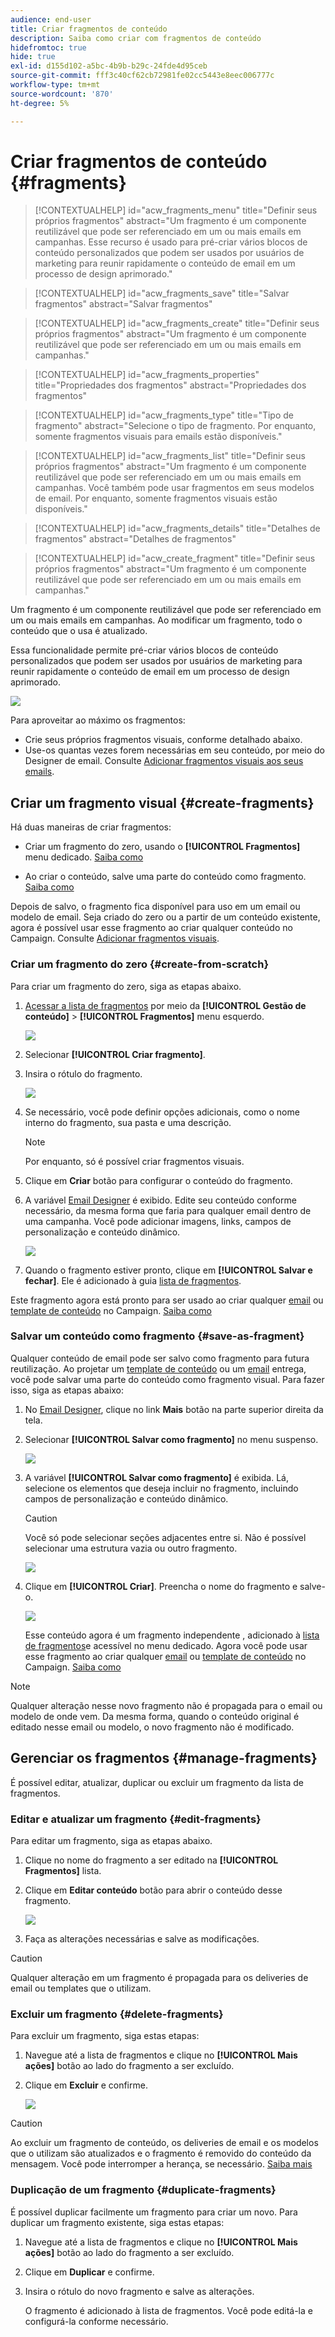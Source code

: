 ```yaml
---
audience: end-user
title: Criar fragmentos de conteúdo
description: Saiba como criar com fragmentos de conteúdo
hidefromtoc: true
hide: true
exl-id: d155d102-a5bc-4b9b-b29c-24fde4d95ceb
source-git-commit: fff3c40cf62cb72981fe02cc5443e8eec006777c
workflow-type: tm+mt
source-wordcount: '870'
ht-degree: 5%

---
```


# Criar fragmentos de conteúdo {#fragments}


>[!CONTEXTUALHELP]
>id="acw_fragments_menu"
>title="Definir seus próprios fragmentos"
>abstract="Um fragmento é um componente reutilizável que pode ser referenciado em um ou mais emails em campanhas. Esse recurso é usado para pré-criar vários blocos de conteúdo personalizados que podem ser usados por usuários de marketing para reunir rapidamente o conteúdo de email em um processo de design aprimorado."

>[!CONTEXTUALHELP]
>id="acw_fragments_save"
>title="Salvar fragmentos"
>abstract="Salvar fragmentos"

>[!CONTEXTUALHELP]
>id="acw_fragments_create"
>title="Definir seus próprios fragmentos"
>abstract="Um fragmento é um componente reutilizável que pode ser referenciado em um ou mais emails em campanhas."

>[!CONTEXTUALHELP]
>id="acw_fragments_properties"
>title="Propriedades dos fragmentos"
>abstract="Propriedades dos fragmentos"

>[!CONTEXTUALHELP]
>id="acw_fragments_type"
>title="Tipo de fragmento"
>abstract="Selecione o tipo de fragmento. Por enquanto, somente fragmentos visuais para emails estão disponíveis."

>[!CONTEXTUALHELP]
>id="acw_fragments_list"
>title="Definir seus próprios fragmentos"
>abstract="Um fragmento é um componente reutilizável que pode ser referenciado em um ou mais emails em campanhas. Você também pode usar fragmentos em seus modelos de email. Por enquanto, somente fragmentos visuais estão disponíveis."

>[!CONTEXTUALHELP]
>id="acw_fragments_details"
>title="Detalhes de fragmentos"
>abstract="Detalhes de fragmentos"

>[!CONTEXTUALHELP]
>id="acw_create_fragment"
>title="Definir seus próprios fragmentos"
>abstract="Um fragmento é um componente reutilizável que pode ser referenciado em um ou mais emails em campanhas."

Um fragmento é um componente reutilizável que pode ser referenciado em um ou mais emails em campanhas. Ao modificar um fragmento, todo o conteúdo que o usa é atualizado.

Essa funcionalidade permite pré-criar vários blocos de conteúdo personalizados que podem ser usados por usuários de marketing para reunir rapidamente o conteúdo de email em um processo de design aprimorado.

![](assets/fragments.gif)


Para aproveitar ao máximo os fragmentos:

* Crie seus próprios fragmentos visuais, conforme detalhado abaixo.
* Use-os quantas vezes forem necessárias em seu conteúdo, por meio do Designer de email. Consulte [Adicionar fragmentos visuais aos seus emails](../email/use-visual-fragments.md).

## Criar um fragmento visual {#create-fragments}

Há duas maneiras de criar fragmentos:

* Criar um fragmento do zero, usando o **[!UICONTROL Fragmentos]** menu dedicado. [Saiba como](#create-from-scratch)

* Ao criar o conteúdo, salve uma parte do conteúdo como fragmento. [Saiba como](#save-as-fragment)

Depois de salvo, o fragmento fica disponível para uso em um email ou modelo de email. Seja criado do zero ou a partir de um conteúdo existente, agora é possível usar esse fragmento ao criar qualquer conteúdo no Campaign. Consulte [Adicionar fragmentos visuais](../email/use-visual-fragments.md).

### Criar um fragmento do zero {#create-from-scratch}

Para criar um fragmento do zero, siga as etapas abaixo.

1. [Acessar a lista de fragmentos](#access-manage-fragments) por meio da **[!UICONTROL Gestão de conteúdo]** > **[!UICONTROL Fragmentos]** menu esquerdo.

   ![](assets/fragments-list.png)

1. Selecionar **[!UICONTROL Criar fragmento]**.

1. Insira o rótulo do fragmento.

   ![](assets/fragment-create.png)

1. Se necessário, você pode definir opções adicionais, como o nome interno do fragmento, sua pasta e uma descrição.

   >[!NOTE]
   >
   >Por enquanto, só é possível criar fragmentos visuais.

1. Clique em **Criar** botão para configurar o conteúdo do fragmento.

1. A variável [Email Designer](../email/get-started-email-designer.md) é exibido. Edite seu conteúdo conforme necessário, da mesma forma que faria para qualquer email dentro de uma campanha. Você pode adicionar imagens, links, campos de personalização e conteúdo dinâmico.

   ![](assets/fragment-designer.png)

1. Quando o fragmento estiver pronto, clique em **[!UICONTROL Salvar e fechar]**. Ele é adicionado à guia [lista de fragmentos](#access-manage-fragments).

Este fragmento agora está pronto para ser usado ao criar qualquer [email](../email/get-started-email-designer.md) ou [template de conteúdo](use-email-templates.md) no Campaign. [Saiba como](../email/use-visual-fragments.md)


### Salvar um conteúdo como fragmento {#save-as-fragment}

Qualquer conteúdo de email pode ser salvo como fragmento para futura reutilização. Ao projetar um [template de conteúdo](use-email-templates.md) ou um [email](../email/get-started-email-designer.md) entrega, você pode salvar uma parte do conteúdo como fragmento visual. Para fazer isso, siga as etapas abaixo:

1. No [Email Designer](../email/get-started-email-designer.md), clique no link **Mais** botão na parte superior direita da tela.

1. Selecionar **[!UICONTROL Salvar como fragmento]** no menu suspenso.

   ![](assets/fragment-save-as.png)

1. A variável **[!UICONTROL Salvar como fragmento]** é exibida. Lá, selecione os elementos que deseja incluir no fragmento, incluindo campos de personalização e conteúdo dinâmico.

   >[!CAUTION]
   >
   >Você só pode selecionar seções adjacentes entre si. Não é possível selecionar uma estrutura vazia ou outro fragmento.

   ![](assets/fragment-save-as-screen.png)

1. Clique em **[!UICONTROL Criar]**. Preencha o nome do fragmento e salve-o.

   ![](assets/fragment-save-confirm.png)

   Esse conteúdo agora é um fragmento independente , adicionado à [lista de fragmentos](#manage-fragments)e acessível no menu dedicado. Agora você pode usar esse fragmento ao criar qualquer [email](../email/get-started-email-designer.md) ou [template de conteúdo](use-email-templates.md) no Campaign. [Saiba como](../email/use-visual-fragments.md)

>[!NOTE]
>
>Qualquer alteração nesse novo fragmento não é propagada para o email ou modelo de onde vem. Da mesma forma, quando o conteúdo original é editado nesse email ou modelo, o novo fragmento não é modificado.

## Gerenciar os fragmentos {#manage-fragments}

É possível editar, atualizar, duplicar ou excluir um fragmento da lista de fragmentos.

### Editar e atualizar um fragmento {#edit-fragments}

Para editar um fragmento, siga as etapas abaixo.

1. Clique no nome do fragmento a ser editado na **[!UICONTROL Fragmentos]** lista.
1. Clique em **Editar conteúdo** botão para abrir o conteúdo desse fragmento.

   ![](assets/fragment-edit-content.png)

1. Faça as alterações necessárias e salve as modificações.

>[!CAUTION]
>
>Qualquer alteração em um fragmento é propagada para os deliveries de email ou templates que o utilizam.


### Excluir um fragmento {#delete-fragments}

Para excluir um fragmento, siga estas etapas:

1. Navegue até a lista de fragmentos e clique no **[!UICONTROL Mais ações]** botão ao lado do fragmento a ser excluído.
1. Clique em **Excluir** e confirme.

   ![](assets/fragment-list-more-actions.png)

>[!CAUTION]
>
>Ao excluir um fragmento de conteúdo, os deliveries de email e os modelos que o utilizam são atualizados e o fragmento é removido do conteúdo da mensagem. Você pode interromper a herança, se necessário. [Saiba mais](use-visual-fragments.md#break-inheritance)
>

### Duplicação de um fragmento {#duplicate-fragments}

É possível duplicar facilmente um fragmento para criar um novo. Para duplicar um fragmento existente, siga estas etapas:

1. Navegue até a lista de fragmentos e clique no **[!UICONTROL Mais ações]** botão ao lado do fragmento a ser excluído.
1. Clique em **Duplicar** e confirme.
1. Insira o rótulo do novo fragmento e salve as alterações.

   O fragmento é adicionado à lista de fragmentos. Você pode editá-la e configurá-la conforme necessário.
